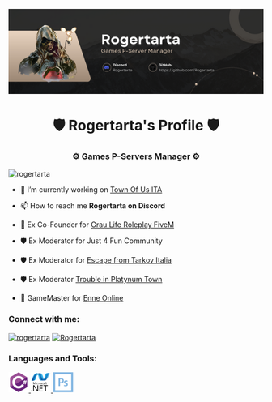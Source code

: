 ![logo](https://github.com/Rogertarta/Rogertarta/blob/main/Rogertarta%20(2).png)
<h1 align="center">🛡️ Rogertarta's Profile 🛡️</h1>
<h3 align="center">⚙️ Games P-Servers Manager ⚙️</h3>

<p align="left"> <img src="https://komarev.com/ghpvc/?username=rogertarta&label=Profile%20views&color=0e75b6&style=flat" alt="rogertarta" /> </p>

- 🔭 I’m currently working on [Town Of Us ITA](https://github.com/eDonnes124/Town-Of-Us-R)

- 📫 How to reach me **Rogertarta on Discord**

- 👑 Ex Co-Founder for [Grau Life Roleplay FiveM](https://www.graucitylife.it)

- 🛡️ Ex Moderator for Just 4 Fun Community 

- 🛡️ Ex Moderator for [Escape from Tarkov Italia](https://discord.gg/Nq6CFDE) 

- 🛡️ Ex Moderator [Trouble in Platynum Town](https://steamcommunity.com/groups/platynumtown)

- 🎲 GameMaster for [Enne Online](https://discord.gg/JEwR4zbpqN)

<h3 align="left">Connect with me:</h3>
<p align="left">
<a href="https://www.youtube.com/c/rogertarta" target="blank"><img align="center" src="https://raw.githubusercontent.com/rahuldkjain/github-profile-readme-generator/master/src/images/icons/Social/youtube.svg" alt="rogertarta" height="30" width="40" /></a>
<a href="https://discord.gg/Rogertarta" target="blank"><img align="center" src="https://raw.githubusercontent.com/rahuldkjain/github-profile-readme-generator/master/src/images/icons/Social/discord.svg" alt="Rogertarta" height="30" width="40" /></a>
</p>

<h3 align="left">Languages and Tools:</h3>
<p align="left"> <a href="https://www.w3schools.com/cs/" target="_blank" rel="noreferrer"> <img src="https://raw.githubusercontent.com/devicons/devicon/master/icons/csharp/csharp-original.svg" alt="csharp" width="40" height="40"/> </a> <a href="https://dotnet.microsoft.com/" target="_blank" rel="noreferrer"> <img src="https://raw.githubusercontent.com/devicons/devicon/master/icons/dot-net/dot-net-original-wordmark.svg" alt="dotnet" width="40" height="40"/> </a> <a href="https://www.photoshop.com/en" target="_blank" rel="noreferrer"> <img src="https://raw.githubusercontent.com/devicons/devicon/master/icons/photoshop/photoshop-line.svg" alt="photoshop" width="40" height="40"/> </a> </p>
